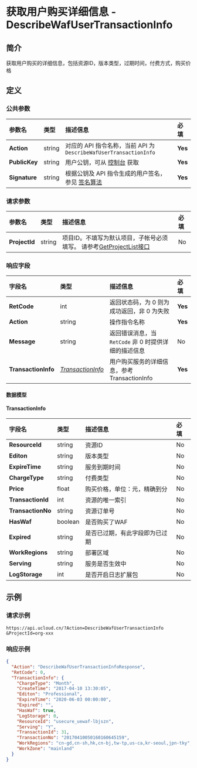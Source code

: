 # 获取用户购买详细信息 - DescribeWafUserTransactionInfo

## 简介

获取用户购买的详细信息，包括资源ID，版本类型，过期时间，付费方式，购买价格









## 定义

### 公共参数

| 参数名 | 类型 | 描述信息 | 必填 |
|:---|:---|:---|:---|
| **Action**     | string  | 对应的 API 指令名称，当前 API 为 `DescribeWafUserTransactionInfo`                        | **Yes** |
| **PublicKey**  | string  | 用户公钥，可从 [控制台](https://console.ucloud.cn/uapi/apikey) 获取                                             | **Yes** |
| **Signature**  | string  | 根据公钥及 API 指令生成的用户签名，参见 [签名算法](api/summary/signature.md)  | **Yes** |

### 请求参数

| 参数名 | 类型 | 描述信息 | 必填 |
|:---|:---|:---|:---|
| **ProjectId** | string | 项目ID。不填写为默认项目，子帐号必须填写。 请参考[GetProjectList接口](api/summary/get_project_list) |No|

### 响应字段

| 字段名 | 类型 | 描述信息 | 必填 |
|:---|:---|:---|:---|
| **RetCode** | int | 返回状态码，为 0 则为成功返回，非 0 为失败 |**Yes**|
| **Action** | string | 操作指令名称 |**Yes**|
| **Message** | string | 返回错误消息，当 `RetCode` 非 0 时提供详细的描述信息 |No|
| **TransactionInfo** | [*TransactionInfo*](#TransactionInfo) | 用户购买服务的详细信息，参考TransactionInfo |**Yes**|

#### 数据模型


#### TransactionInfo

| 字段名 | 类型 | 描述信息 | 必填 |
|:---|:---|:---|:---|
| **ResourceId** | string | 资源ID |No|
| **Editon** | string | 版本类型 |No|
| **ExpireTime** | string | 服务到期时间 |No|
| **ChargeType** | string | 付费类型 |No|
| **Price** | float | 购买价格，单位：元，精确到分 |No|
| **TransactionId** | int | 资源的唯一索引 |No|
| **TransactionNo** | string | 资源订单号 |No|
| **HasWaf** | boolean | 是否购买了WAF |No|
| **Expired** | string | 是否已过期，有此字段即为已过期 |No|
| **WorkRegions** | string | 部署区域 |No|
| **Serving** | string | 服务是否生效中 |No|
| **LogStorage** | int | 是否开启日志扩展包 |No|

## 示例

### 请求示例
    
```
https://api.ucloud.cn/?Action=DescribeWafUserTransactionInfo
&ProjectId=org-xxx
```

### 响应示例
    
```json
{
  "Action": "DescribeWafUserTransactionInfoResponse",
  "RetCode": 0,
  "TransactionInfo": {
    "ChargeType": "Month",
    "CreateTime": "2017-04-10 13:30:05",
    "Editon": "Professional",
    "ExpireTime": "2020-06-03 00:00:00",
    "Expired": "",
    "HasWaf": true,
    "LogStorage": 0,
    "ResourceId": "usecure_uewaf-lbjszn",
    "Serving": "Y",
    "TransactionId": 31,
    "TransactionNo": "20170410050160160645159",
    "WorkRegions": "cn-gd,cn-sh,hk,cn-bj,tw-tp,us-ca,kr-seoul,jpn-tky",
    "WorkZone": "mainland"
  }
}
```





